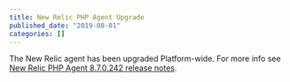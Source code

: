 ```yaml
---
title: New Relic PHP Agent Upgrade
published_date: "2019-08-01"
categories: []
---
```

The New Relic agent has been upgraded Platform-wide. For more info see [New Relic PHP Agent 8.7.0.242 release notes](https://docs.newrelic.com/docs/release-notes/agent-release-notes/php-release-notes/php-agent-870242).
